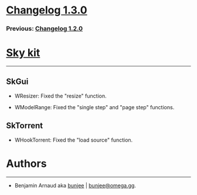 # [Changelog 1.3.0](http://omega.gg/Sky/changes/1.3.0.html)

### Previous: [Changelog 1.2.0](1.2.0.html)

# [Sky kit](http://omega.gg/Sky)
---

## SkGui

- WResizer: Fixed the "resize" function.

- WModelRange: Fixed the "single step" and "page step" functions.


## SkTorrent

- WHookTorrent: Fixed the "load source" function.


# Authors
---

- Benjamin Arnaud aka [bunjee](http://bunjee.me) | <bunjee@omega.gg>.

